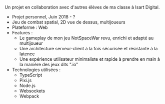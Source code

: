 Un projet en collaboration avec d'autres élèves de ma classe à Isart Digital.

+ Projet personnel, Juin 2018 - ?
+ Jeu de combat spatial, 2D vue de dessus, multijoueurs
+ Plateforme : Web
+ Features :
    - Le gameplay de mon jeu NotSpaceWar revu, enrichi et adapté au multijoueur
    - Une architecture serveur-client à la fois sécurisée et résistante à la latence
    - Une expérience utilisateur minimaliste et rapide à prendre en main à la manière des jeux dits ".io"
+ Technologies utilisées :
    - TypeScript
    - Pixi.js
    - Node.js
    - Websockets
    - Webpack